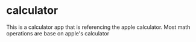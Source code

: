 # calculator

This is a calculator app that is referencing the apple calculator. Most math operations are base on apple's calculator